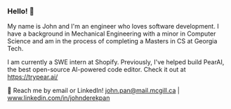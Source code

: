 ### Hello! 👋

My name is John and I'm an engineer who loves software development. I have a background in Mechanical Engineering with a minor in Computer Science and am in the process of completing a Masters in CS at Georgia Tech.

I am currently a SWE intern at Shopify. Previously, I've helped build PearAI, the best open-source AI-powered code editor. Check it out at https://trypear.ai/

💬 Reach me by email or LinkedIn! john.pan@mail.mcgill.ca | www.linkedin.com/in/johnderekpan
